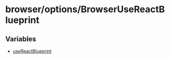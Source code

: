 # browser/options/BrowserUseReactBlueprint

## Variables

- [useReactBlueprint](variables/useReactBlueprint.md)
